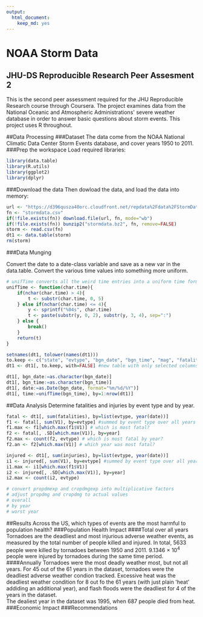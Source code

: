 ```yaml
---
output:
  html_document:
    keep_md: yes
---
```

# NOAA Storm Data
## JHU-DS Reproducible Research Peer Assesment 2  
This is the second peer assessment required for the JHU Reproducible Research course through Coursera. The project examines data from the National Oceanic and Atmospheric Administrations' severe weather database in order to answer basic questions about storm events. This project uses R throughout.

##Data Processing
###Dataset
The data come from the NOAA National Climatic Data Center Storm Events database, and cover years 1950 to 2011.  
###Prep the workspace
Load required libraries:

```r
library(data.table)
library(R.utils)
library(ggplot2)
library(dplyr)
```

###Download the data
Then dowload the data, and load the data into memory:

```r
url <- "https://d396qusza40orc.cloudfront.net/repdata%2Fdata%2FStormData.csv.bz2"
fn <- "stormdata.csv"
if(!file.exists(fn)) download.file(url, fn, mode="wb")
if(!file.exists(fn)) bunzip2("stormdata.bz2", fn, remove=FALSE)
storm <- read.csv(fn)
dt1 <- data.table(storm)
rm(storm)
```

###Data Munging

Convert the date to a date-class variable and save as a new var in the data.table. Convert the various time values into something more uniform.


```r
# unifTime converts all the weird time entries into a uniform time format
unifTime <- function(char.time){
    if(nchar(char.time) > 4){
        t <- substr(char.time, 0, 5)
    } else if(nchar(char.time) <= 4){
        y <- sprintf("%04s", char.time)
        t <- paste(substr(y, 0, 2), substr(y, 3, 4), sep=":")
    } else {
        break()
    }
    return(t)
}
```


```r
setnames(dt1, tolower(names(dt1)))
to.keep <- c("state", "evtype", "bgn_date", "bgn_time", "mag", "fatalities", "injuries", "propdmg", "propdmgexp", "cropdmg", "cropdmgexp")
dt1 <- dt1[, to.keep, with=FALSE] #new table with only selected columns

dt1[, bgn_date:=as.character(bgn_date)]
dt1[, bgn_time:=as.character(bgn_time)]
dt1[, date:=as.Date(bgn_date, format="%m/%d/%Y")]
dt1[, time:=unifTime(bgn_time), by=1:nrow(dt1)]
```
##Data Analysis
Determine fatalities and injuries by event type and by year.

```r
fatal <- dt1[, sum(fatalities), by=list(evtype, year(date))]
f1 <- fatal[, sum(V1), by=evtype] #summed by event type over all years
f1.max <- f1[which.max(f1$V1)] # which is most fatal?
f2 <- fatal[, .SD[which.max(V1)], by=year] 
f2.max <- count(f2, evtype) # which is most fatal by year?
f2.an <- f2[which.max(V1)] # which year was most fatal?

injured <- dt1[, sum(injuries), by=list(evtype, year(date))]
i1 <- injured[, sum(V1), by=evtype] #summed by event type over all years
i1.max <- i1[which.max(f1$V1)]
i2 <- injured[, .SD[which.max(V1)], by=year]
i2.max <- count(i2, evtype)
```

```r
# convert propdmexp and cropdmgexp into multiplicative factors
# adjust propdmg and cropdmg to actual values
# overall
# by year
# worst year
```
##Results
Across the US, which types of events are the most harmful to population health?
###Population Health Impact
####Total over all years
Tornadoes are the deadliest and most injurious adverse weather events, as measured by the total number of people killed and injured. In total, 5633 people were killed by tornadoes between 1950 and 2011. 9.1346 &times; 10<sup>4</sup> people were injured by tornadoes during the same time period.
####Annually
Tornadoes were the most deadly weather most, but not all years. For 45 out of the 61 years in the dataset, tornadoes were the deadliest adverse weather condion tracked. Excessive heat was the deadliest weather condition for 8 out fo the 61 years (with just plain 'heat' addiding an additional year), and flash floods were the deadliest for 4 of the years in the dataset.  
The dealiest year in the dataset was 1995, when 687 people died from heat.
###Economic Impact
###Recommendations

